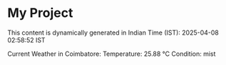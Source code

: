 # My Project

This content is dynamically generated in Indian Time (IST): 2025-04-08 02:58:52 IST


Current Weather in Coimbatore:
Temperature: 25.88 °C
Condition: mist
